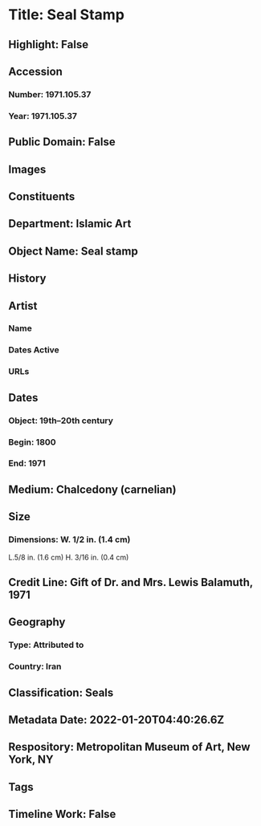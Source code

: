 # Title: Seal Stamp
## Highlight: False
## Accession
### Number: 1971.105.37
### Year: 1971.105.37
## Public Domain: False
## Images
## Constituents
## Department: Islamic Art
## Object Name: Seal stamp
## History
## Artist
### Name
### Dates Active
### URLs
## Dates
### Object: 19th–20th century
### Begin: 1800
### End: 1971
## Medium: Chalcedony (carnelian)
## Size
### Dimensions: W. 1/2 in. (1.4 cm)
L.5/8 in. (1.6 cm)
H. 3/16 in. (0.4 cm)
## Credit Line: Gift of Dr. and Mrs. Lewis Balamuth, 1971
## Geography
### Type: Attributed to
### Country: Iran
## Classification: Seals
## Metadata Date: 2022-01-20T04:40:26.6Z
## Respository: Metropolitan Museum of Art, New York, NY
## Tags
## Timeline Work: False